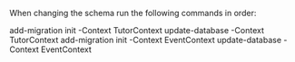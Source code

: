 ﻿When changing the schema run the following commands in order:

add-migration init -Context TutorContext
update-database -Context TutorContext
add-migration init -Context EventContext
update-database -Context EventContext
